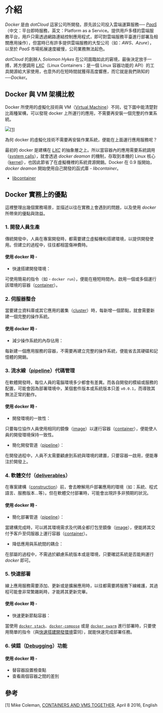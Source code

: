# 介紹

*Docker* 是由 *dotCloud* 這家公司所開發。原先該公司投入雲端運算服務── [*PaaS*][i]（中文：平台即時服務，英文：Platform as a Service。提供用戶多樣的雲端服務平台，用戶只需透過網路連結控制應用程式，即可對雲端服務平臺進行部署及相關應用操作），但當時已有許多提供雲端服務的大型公司（如：*AWS*、*Azure*），以至於 *PaaS* 市場拓展速度緩慢，公司業務無法起色。

*dotCloud* 的創辦人 *Solomon Hykes* 在公司面臨如此的窘境，最後決定放手一搏，將方便調用 [*LXC*][ii]（Linux Containers：是一個 Linux 容器功能的 API）的工具開源給大家使用，也意外的在短時間就獲得高度響應，而它就是我們熟知的──*Docker*。

## Docker 與 VM 架構比較

Docker 所使用的虛擬化技術與 VM（[Virtual Machine](https://zh.wikipedia.org/wiki/虛擬機器)）不同，從下圖中能清楚對比兩種架構，可以發現 docker 上所運行的應用，不需要再安裝一個完整的作業系統。

![](../images/docker/introduction-01.png)[[1]](#參考)

為何 docker 的虛擬化技術不需要再安裝作業系統，便能在上面運行應用服務呢？

最初的 docker 是建構在 [*LXC*][ii] 的抽象層之上。所以當容器內的應用需要系統調用（[system calls][iv]），就會透過 *docker deamon* 的機制，存取到本機的 Linux 核心（[kernel][v]），也因此節省了在虛擬機裡的系統資源開銷。Docker 在 0.9 版開始，*docker deamon* 開始使用自己開發的函式庫 - *libcontainer*。

- [libcontainer]()

## Docker 實務上的優點

這裡整理出幾個實務場景，並描述以往在實務上會遇到的問題，以及使用 *docker* 所帶來的優點與效益。

### 1. 開發人員生產

傳統開發中，人員在專案開發時，都需要建立虛擬機和搭建環境，以提供開發使用。但建立的過程中，往往都相當傷神費時。

#### 使用 docker 時 - 

- 快速搭建開發環境：

可使用簡易的指令（如 - `docker run`），便能在極短時間內，啟用一個或多個運行該環境的容器（[container](#docker-與-vm-架構比較)）。

### 2. 伺服器整合

當要建立資料庫或其它應用的叢集（[cluster][vi]）時，每新增一個節點，就會需要新建一個完整的操作系統。

#### 使用 docker 時 - 

- 減少操作系統的內存佔用：

每新建一個應用服務的容器，不需要再建立完整的操作系統，便能省去其硬碟和記憶體的開銷。

### 3. 流水線（[pipeline][vii]）代碼管理

在軟體開發時，每位人員的電腦環境多少都會有差異。而各自開發的模組或服務的配置，可能會因為部署環境中，某個套件版本或系統版本只差 `v0.0.1`，而導致其無法正常的動作。

#### 使用 docker 時 - 

- 開發環境的一致性：

只要每位協作人員使用相同的鏡像（[image][viii]）以運行容器（[container][ix]），便能使人員的開發環境保持一致性。

- 簡化開發管道（[pipeline][vii]）：

在開發過程中，人員不太需要顧慮到系統與環境的建置，只要容器一啟用，便能專注於開發上。

### 4. 軟體交付（[deliverables][x]）

在專案建構（[construction][xi]）前，會去瞭解用戶部署應用的環境（如：系統、程式語言、服務版本...等）。但在軟體交付部署時，可能會出現許多非預期的狀況。

#### 使用 docker 時 - 

- 簡化部署管道（[pipeline](vii)）：

當建構完成時，可以將其環境需求及代碼全都打包至鏡像（[image][viii]），便能將其交付予客戶至伺服器上運行容器（[container][ix]）。

- 降低應用與系統間的耦合：

在部屬的過程中，不需過於顧慮系統版本或是環境，只要確認系統是否能夠運行 *docker* 即可。

### 5. 快速部署

線上應用服務需要添加、更新或是擴展應用時，以往都需要將服務下線維護，其過程可能會非常繁雜耗時，才能將其更新完畢。

#### 使用 docker 時 - 

- 快速更新節點容器：

當使用 [`docker stack`]()、[`docker-compose`]() 或是 [`docker swarm`]() 進行部署時，只要使用簡單的指令（與[快速搭建開發環境](#1-開發人員生產)雷同），就能快速完成部署任務。

### 6. 偵錯（[Debugging][xii]）功能

#### 使用 docker 時 - 

- 替容器設置檢查點
- 查看兩個容器之間的差別

<!--
### 7. 多租戶（Multi-Tenancy）
- 避免關鍵應用的重寫
-->


## 參考

[1] Mike Coleman, [CONTAINERS AND VMS TOGETHER](https://blog.docker.com/2016/04/containers-and-vms-together/), April 8 2016, English

<!--hyperlink-->

[i]: https://zh.wikipedia.org/wiki/平台即服務 "Wiki, 平台即服務, Chinese"
[ii]: https://linuxcontainers.org/lxc/introduction/#features "Linuxcontainers, What's LXC?, English"
[iii]: https://zh.wikipedia.org/wiki/虛擬機器 "Wiki, 虛擬機器, Chinese"
[iv]: https://zh.wikipedia.org/wiki/系統調用 "Wiki, 系統調用, Chinese"
[v]: https://zh.wikipedia.org/wiki/內核 "Wiki, 內核, Chinese"
[vi]: https://zh.wikipedia.org/wiki/電腦叢集 "Wiki, 電腦叢集, Chinese"
[vii]: https://en.wikipedia.org/wiki/Pipeline_(software) "Wiki, Pipeline, English"
[viii]: ../basic-structure/layer-storage.md#分層儲存 "48763, 分層儲存, Chinese"
[ix]: ../basic-structure/layer-storage.md#分層儲存#容器 "48763, 分層儲存#容器, Chinese"
[x]: https://en.wikipedia.org/wiki/Deliverable "Wiki, Deliverable, English"
[xi]: https://en.wikipedia.org/wiki/Software_construction "Wiki, Software construction, English"
[xii]: https://zh.wikipedia.org/wiki/偵錯 "Wiki, 偵錯, Chinese"

